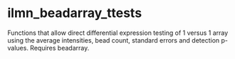 ilmn_beadarray_ttests
=====================

Functions that allow direct differential expression testing of 1 versus 1 array using the average intensities, bead count, standard errors and detection p-values. Requires beadarray.
